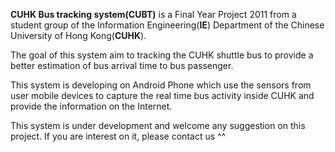 **CUHK Bus tracking system(CUBT)** is a Final Year Project 2011 from a student group of the Information Engineering(**IE**) Department of the Chinese University of Hong Kong(**CUHK**).

The goal of this system aim to tracking the CUHK shuttle bus to provide a better estimation of bus arrival time to bus passenger.

This system is developing on Android Phone which use the sensors from user mobile devices to capture the real time bus activity inside CUHK and provide the information on the Internet.


This system is under development and welcome any suggestion on this project. If you are interest on it, please contact us ^^
